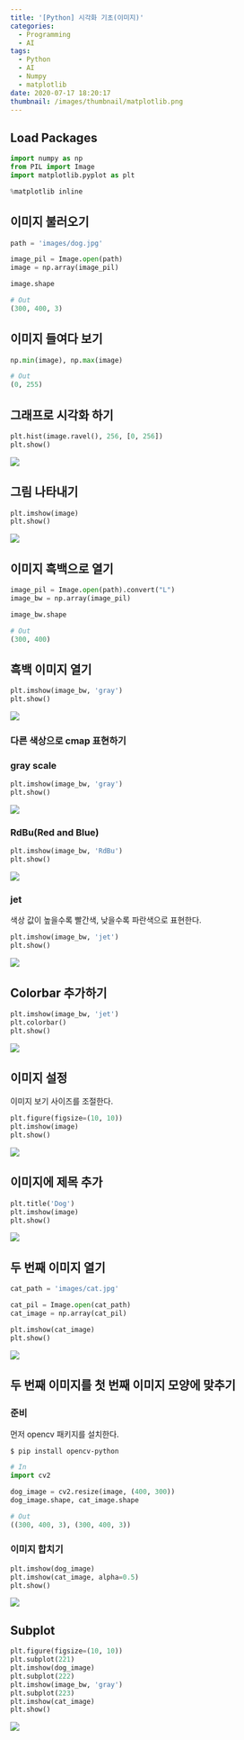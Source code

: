```yaml
---
title: '[Python] 시각화 기초(이미지)'
categories:
  - Programming
  - AI
tags:
  - Python
  - AI
  - Numpy
  - matplotlib
date: 2020-07-17 18:20:17
thumbnail: /images/thumbnail/matplotlib.png
---
```


## Load Packages

```python
import numpy as np
from PIL import Image
import matplotlib.pyplot as plt

%matplotlib inline
```

## 이미지 불러오기

```python
path = 'images/dog.jpg'

image_pil = Image.open(path)
image = np.array(image_pil)

image.shape

# Out
(300, 400, 3)
```

## 이미지 들여다 보기

```python
np.min(image), np.max(image)

# Out
(0, 255)
```

## 그래프로 시각화 하기

```python
plt.hist(image.ravel(), 256, [0, 256])
plt.show()
```

![](/images/ai/image/1.png)

## 그림 나타내기

```python
plt.imshow(image)
plt.show()
```

![](/images/ai/image/2.png)

## 이미지 흑백으로 열기

```python
image_pil = Image.open(path).convert("L")
image_bw = np.array(image_pil)

image_bw.shape

# Out
(300, 400)
```

## 흑백 이미지 열기

```python
plt.imshow(image_bw, 'gray')
plt.show()
```

![](/images/ai/image/3.png)

### 다른 색상으로 cmap 표현하기

### gray scale

```python
plt.imshow(image_bw, 'gray')
plt.show()
```

![](/images/ai/image/3.png)

### RdBu(Red and Blue)

```python
plt.imshow(image_bw, 'RdBu')
plt.show()
```

![](/images/ai/image/4.png)

### jet

색상 값이 높을수록 빨간색, 낮을수록 파란색으로 표현한다.

```python
plt.imshow(image_bw, 'jet')
plt.show()
```

![](/images/ai/image/5.png)

## Colorbar 추가하기

```python
plt.imshow(image_bw, 'jet')
plt.colorbar()
plt.show()
```

![](/images/ai/image/6.png)

## 이미지 설정

이미지 보기 사이즈를 조절한다.

```python
plt.figure(figsize=(10, 10))
plt.imshow(image)
plt.show()
```

![](/images/ai/image/7.png)

## 이미지에 제목 추가

```python
plt.title('Dog')
plt.imshow(image)
plt.show()
```

![](/images/ai/image/8.png)

## 두 번째 이미지 열기

```python
cat_path = 'images/cat.jpg'

cat_pil = Image.open(cat_path)
cat_image = np.array(cat_pil)

plt.imshow(cat_image)
plt.show()
```

![](/images/ai/image/9.png)

## 두 번째 이미지를 첫 번째 이미지 모양에 맞추기

### 준비

먼저 opencv 패키지를 설치한다.

```shell
$ pip install opencv-python
```

```python
# In
import cv2

dog_image = cv2.resize(image, (400, 300))
dog_image.shape, cat_image.shape

# Out
((300, 400, 3), (300, 400, 3))
```

### 이미지 합치기

```python
plt.imshow(dog_image)
plt.imshow(cat_image, alpha=0.5)
plt.show()
```

![](/images/ai/image/10.png)

## Subplot

```python
plt.figure(figsize=(10, 10))
plt.subplot(221)
plt.imshow(dog_image)
plt.subplot(222)
plt.imshow(image_bw, 'gray')
plt.subplot(223)
plt.imshow(cat_image)
plt.show()
```

![](/images/ai/image/11.png)
